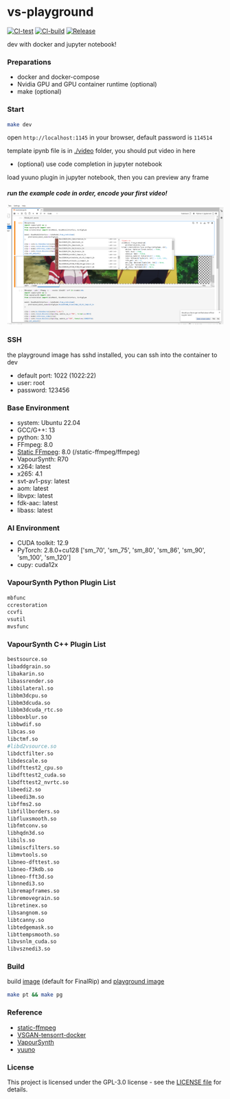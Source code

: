 # vs-playground

[![CI-test](https://github.com/EutropicAI/vs-playground/actions/workflows/CI-test.yml/badge.svg)](https://github.com/EutropicAI/vs-playground/actions/workflows/CI-test.yml)
[![CI-build](https://github.com/EutropicAI/vs-playground/actions/workflows/CI-build.yml/badge.svg)](https://github.com/EutropicAI/vs-playground/actions/workflows/CI-build.yml)
[![Release](https://github.com/EutropicAI/vs-playground/actions/workflows/Release.yml/badge.svg)](https://github.com/EutropicAI/vs-playground/actions/workflows/Release.yml)

dev with docker and jupyter notebook!

### Preparations

- docker and docker-compose
- Nvidia GPU and GPU container runtime (optional)
- make (optional)

### Start

```bash
make dev
```

open `http://localhost:1145` in your browser, default password is `114514`

template ipynb file is in [./video](./video) folder, you should put video in here

- (optional) use code completion in jupyter notebook

load yuuno plugin in jupyter notebook, then you can preview any frame

#### _run the example code in order, encode your first video!_

![vsplayground001](https://raw.githubusercontent.com/EutropicAI/.github/refs/heads/main/vsplayground001.png)

### SSH

the playground image has sshd installed, you can ssh into the container to dev

- default port: 1022 (1022:22)
- user: root
- password: 123456

### Base Environment

- system: Ubuntu 22.04
- GCC/G++: 13
- python: 3.10
- FFmpeg: 8.0
- [Static FFmpeg](https://github.com/wader/static-ffmpeg): 8.0 (/static-ffmpeg/ffmpeg)
- VapourSynth: R70
- x264: latest
- x265: 4.1
- svt-av1-psy: latest
- aom: latest
- libvpx: latest
- fdk-aac: latest
- libass: latest

### AI Environment

- CUDA toolkit: 12.9
- PyTorch: 2.8.0+cu128 ['sm_70', 'sm_75', 'sm_80', 'sm_86', 'sm_90', 'sm_100', 'sm_120']
- cupy: cuda12x

### VapourSynth Python Plugin List

```bash
mbfunc
ccrestoration
ccvfi
vsutil
mvsfunc
```

### VapourSynth C++ Plugin List

```bash
bestsource.so
libaddgrain.so
libakarin.so
libassrender.so
libbilateral.so
libbm3dcpu.so
libbm3dcuda.so
libbm3dcuda_rtc.so
libboxblur.so
libbwdif.so
libcas.so
libctmf.so
#libd2vsource.so
libdctfilter.so
libdescale.so
libdfttest2_cpu.so
libdfttest2_cuda.so
libdfttest2_nvrtc.so
libeedi2.so
libeedi3m.so
libffms2.so
libfillborders.so
libfluxsmooth.so
libfmtconv.so
libhqdn3d.so
libils.so
libmiscfilters.so
libmvtools.so
libneo-dfttest.so
libneo-f3kdb.so
libneo-fft3d.so
libnnedi3.so
libremapframes.so
libremovegrain.so
libretinex.so
libsangnom.so
libtcanny.so
libtedgemask.so
libttempsmooth.so
libvsnlm_cuda.so
libvsznedi3.so
```

### Build

build [image](./vs-pytorch.dockerfile) (default for FinalRip) and [playground image](./vs-playground.dockerfile)

```bash
make pt && make pg
```

### Reference

- [static-ffmpeg](https://github.com/wader/static-ffmpeg)
- [VSGAN-tensorrt-docker](https://github.com/styler00dollar/VSGAN-tensorrt-docker)
- [VapourSynth](https://www.vapoursynth.com/)
- [yuuno](https://github.com/Irrational-Encoding-Wizardry/yuuno)

### License

This project is licensed under the GPL-3.0 license - see the [LICENSE file](./LICENSE) for details.
